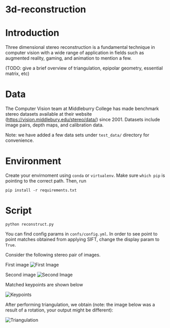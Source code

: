 # 3d-reconstruction

# Introduction

Three dimensional stereo reconstruction is a fundamental technique in computer vision with a wide range of application in fields such as augmented reality, gaming, and animation to mention a few.

(TODO: give a brief overview of triangulation, epipolar geometry, essential matrix, etc)

# Data

The Computer Vision team at Middleburry College has made benchmark stereo datasets available at their website (https://vision.middlebury.edu/stereo/data/) since 2001. Datasets include image pairs, depth maps, and calibration data.

Note: we have added a few data sets under `test_data/` directory for convenience.

# Environment

Create your envirnoment using `conda` or `virtualenv`. Make sure `which pip` is pointing to the correct path. Then, run

```pip install -r requirements.txt ```


# Script
```python reconstruct.py```

You can find config params in `confs/config.yml`. In order to see point to point matches obtained from applying SIFT, change the display param to `True`.

Consider the following stereo pair of images.

First image
![First Image](test_data/Bicycle1-perfect/im0.png)

Second image
![Second Image](test_data/Bicycle1-perfect/im1.png)

Matched keypoints are shown below

![Keypoints](output/Bicycle-perfect/keypts.png)

After performing triangulation, we obtain (note: the image below was a result of a rotation, your output might be different):

![Triangulation](output/Bicycle-perfect/tri.png)